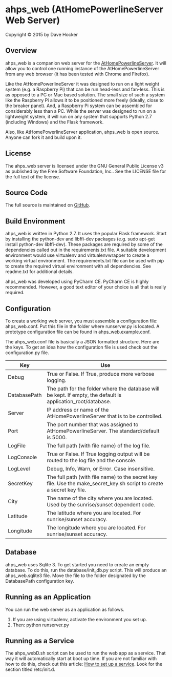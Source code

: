 # ahps\_web (AtHomePowerlineServer Web Server)
Copyright © 2015 by Dave Hocker

## Overview

ahps\_web is a companion web server for the [AtHomePowerlineServer](https://www.github.com/dhocker/athomepowerlineserver).
It will allow you to control one running instance of the AtHomePowerlineServer from any web browser (it has been tested
with Chrome and Firefox).

Like the AtHomePowerlineServer it was designed to run on a light weight system (e.g. a Raspberry Pi) that can be run head-less
and fan-less. This is as opposed to a PC or Mac based solution. The small size of such a system like the Raspberry Pi allows
it to be positioned more freely (ideally, close to the breaker panel). And, a Raspberry Pi system can be assembled for
considerably less than a PC. While the server was designed to run on a lightweight system, it will run on any system that
supports Python 2.7 (including Windows) and the Flask framework.

Also, like AtHomePowerlineServer application, ahps\_web is open source. Anyone can fork it and build upon it.

## License

The ahps\_web server is licensed under the GNU General Public License v3 as published by the Free Software Foundation, Inc.. See the
LICENSE file for the full text of the license.

## Source Code

The full source is maintained on [GitHub](https://www.github.com/dhocker/ahps\_web).

## Build Environment

ahps\_web is written in Python 2.7. It uses the popular Flask framework.
Start by installing the python-dev and libffi-dev packages (e.g. sudo apt-get install python-dev libffi-dev). 
These packages are required by some of the dependencies called out in the requirements.txt file.
A suitable development environment would use virtualenv and virtualenvwrapper to create a working virtual environment.
The requirements.txt file can be used with pip to create the required virtual environment with all dependencies.
See readme.txt for additional details.

ahps\_web was developed using PyCharm CE. PyCharm CE is highly recommended. However, a good text editor
of your choice is all that is really required.

## Configuration

To create a working web server, you must assemble a configuration file: ahps\_web.conf. Put this file in the folder where
runserver.py is located. A prototype configuration file can be found in ahps\_web.example.conf.

The ahps\_web.conf file is basically a JSON formatted structure. Here are the keys. To get an idea how the configuration
file is used check out the configuration.py file.

| Key           | Use         |
| ------------- |-------------|
| Debug | True or False. If True, produce more verbose logging. |
| DatabasePath | The path for the folder where the database will be kept. If empty, the default is application_root/database. |
| Server | IP address or name of the AtHomePowerlineServer that is to be controlled. |
| Port | The port number that was assigned to AtHomePowerlineServer. The standard/default is 5000. |
| LogFile | The full path (with file name) of the log file. |
| LogConsole | True or False. If True logging output will be routed to the log file and the console. |
| LogLevel | Debug, Info, Warn, or Error. Case insensitive. |
| SecretKey | The full path (with file name) to the secret key file. Use the make_secret_key.sh script to create a secret key file. |
| City | The name of the city where you are located. Used by the sunrise/sunset dependent code. |
| Latitude | The latitude where you are located. For sunrise/sunset accuracy. |
| Longitude | The longitude where you are located. For sunrise/sunset accuracy. |

## Database

ahps\_web uses Sqlite 3. To get started you need to create an empty database. To do this, run the 
database/init\_db.py script. This will produce an ahps\_web.sqlite3 file. Move the file to the folder designated by the
DatabasePath configuration key.

## Running as an Application

You can run the web server as an application as follows.

1. If you are using virtualenv, activate the environment you set up.
2. Then: python runserver.py

## Running as a Service

The ahps\_webD.sh script can be used to run the web app as a service. That way it will automatically start at boot up time.
If you are not familiar with how to do this, check out this article:
[How to set up a service](http://raspberrywebserver.com/serveradmin/run-a-script-on-start-up.html). Look for the section
titled /etc/init.d.